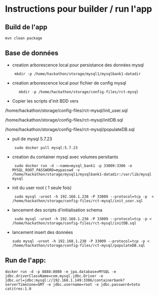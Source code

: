
# Instructions pour builder / run l'app

## Build de l'app
    mvn clean package
    

## Base de données

- creation arborescence local pour persistance des données mysql
       
       mkdir -p /home/hackathon/storage/mysql1/mysqlbank1-datadir
 
 
- creation arborescence local pour fichier de config mysql
   
         mkdir -p /home/hackathon/storage/config-files/rct-mysql


- Copier les scripts d'init BDD vers 

/home/hackathon/storage/config-files/rct-mysql/init_user.sql

/home/hackathon/storage/config-files/rct-mysql/initDB.sql

/home/hackathon/storage/config-files/rct-mysql/populateDB.sql


- pull de mysql 5.7.23

       sudo docker pull mysql:5.7.23


- creation du container mysql avec volumes persitants

       sudo docker run -d --name=mysql_bank1 -p 33009:3306 -e MYSQL_ROOT_PASSWORD=mypasswd -v /home/hackathon/storage/mysql1/mysqlbank1-datadir:/var/lib/mysql mysql


- init du user root ( 1 seule fois) 

       sudo mysql -uroot -h 192.168.1.238 -P 33009 --protocol=tcp -p  < /home/hackathon/storage/config-files/rct-mysql/init_user.sql


- lancement des scripts d'initialisation schema

       sudo mysql -uroot -h 192.168.1.238 -P 33009 --protocol=tcp -p < /home/hackathon/storage/config-files/rct-mysql/initDB.sql


- lancement insert des données

      sudo mysql -uroot -h 192.168.1.238 -P 33009 --protocol=tcp -p < /home/hackathon/storage/config-files/rct-mysql/populateDB.sql


## Run de l'app:
    docker run -d -p 8888:8080 -e jpa.database=MYSQL -e jdbc.driverClassName=com.mysql.jdbc.Driver -e jdbc.url=jdbc:mysql://192.168.1.149:3306/containerbank?serverTimezone=GMT -e jdbc.username=root -e jdbc.password=toto catitres:1.0

